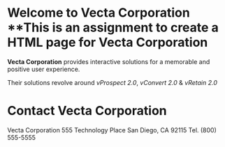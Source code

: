 # Welcome to Vecta Corporation **This is an assignment to create a HTML page for Vecta Corporation

**Vecta Corporation** provides interactive solutions for a memorable and positive user experience. 

Their solutions revolve around _vProspect 2.0_, _vConvert 2.0_ & _vRetain 2.0_


# Contact Vecta Corporation
Vecta Corporation
555 Technology Place
San Diego, CA 92115
Tel. (800) 555-5555

